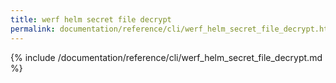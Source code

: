 ```yaml
---
title: werf helm secret file decrypt
permalink: documentation/reference/cli/werf_helm_secret_file_decrypt.html
---
```


{% include /documentation/reference/cli/werf_helm_secret_file_decrypt.md %}
